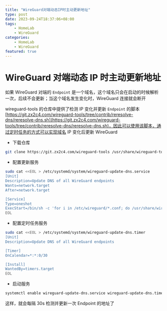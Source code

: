 ```yaml
---
title: "WireGuard对端动态IP时主动更新地址"
type: post
date: 2023-09-24T18:37:06+08:00
tags:
    - HomeLab
    - WireGuard
categories: 
    - HomeLab
    - WireGuard   
featured: true
---
```


# WireGuard 对端动态 IP 时主动更新地址

如果 WireGuard 对端的 `Endpoint` 是一个域名，这个域名只会在启动的时候解析一次，后续不会更新；当这个域名发生变化时，WireGuard 连接就会断开

wireguard-tools 的仓库中提供了检测 IP 变化并更新 `Endpoint` 的脚本 [https://git.zx2c4.com/wireguard-tools/tree/contrib/reresolve-dns/reresolve-dns.sh](https://git.zx2c4.com/wireguard-tools/tree/contrib/reresolve-dns/reresolve-dns.sh)，因此可以使用该脚本，通过定时任务的方式可以实现域名 IP 变化后更新 WireGuard 

- 下载仓库

```bash
git clone https://git.zx2c4.com/wireguard-tools /usr/share/wireguard-tools
```

- 配置更新服务

```bash
sudo cat <<EOL > /etc/systemd/system/wireguard-update-dns.service
[Unit]
Description=Update DNS of all WireGuard endpoints
Wants=network.target
After=network.target

[Service]
Type=oneshot
ExecStart=/bin/sh -c 'for i in /etc/wireguard/*.conf; do /usr/share/wireguard-tools/contrib/reresolve-dns/reresolve-dns.sh "\$i"; done'
EOL
```


- 配置定时任务服务

```bash
sudo cat <<EOL > /etc/systemd/system/wireguard-update-dns.timer
[Unit]
Description=Update DNS of all WireGuard endpoints

[Timer]
OnCalendar=*:*:0/30

[Install]
WantedBy=timers.target
EOL
```

- 启动服务

```bash
systemctl enable wireguard-update-dns.service wireguard-update-dns.timer --now
```

这样，就会每隔 30s 检测并更新一次 Endpoint 的地址了